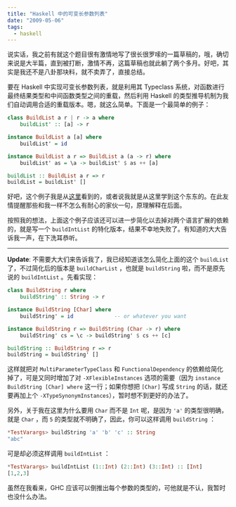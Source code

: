 ```yaml
---
title: "Haskell 中的可变长参数列表"
date: "2009-05-06"
tags:
  - haskell
---
```


说实话，我之前有就这个题目很有激情地写了很长很罗嗦的一篇草稿的，哦，确切来说是大半篇，直到被打断，激情不再，这篇草稿也就此躺了两个多月。好吧，其实是我还不是八卦那块料，就不卖弄了，直接总结。

要在 Haskell 中实现可变长参数列表，就是利用其 Typeclass 系统，对函数进行最终结果类型和中间函数类型之间的重载，然后利用 Haskell 的类型推导机制为我们自动调用合适的重载版本。嗯，就这么简单。下面是一个最简单的例子：

<!--more-->

``` haskell
class BuildList a r | r -> a where
    buildList' :: [a] -> r

instance BuildList a [a] where
    buildList' = id

instance BuildList a r => BuildList a (a -> r) where
    buildList' as = \a -> buildList' $ as ++ [a]

buildList :: BuildList a r => r
buildList = buildList' []
```

好吧，这个例子我是从[这里](http://okmij.org/ftp/Haskell/vararg-fn.lhs)看到的，或者说我就是从这里学到这个东东的。在此友情提醒那些和我一样不怎么有耐心的家伙一句，原理解释在后面。

按照我的想法，上面这个例子应该还可以进一步简化以去掉对两个语言扩展的依赖的，就是写一个 `buildIntList` 的特化版本，结果不幸地失败了。有知道的大大告诉我一声，在下洗耳恭听。

-----

**Update**: 不需要大大们来告诉我了，我已经知道该怎么简化上面的这个 `buildList` 了，不过简化后的版本是 `buildCharList` ，也就是 `buildString` 啦，而不是原先说的 `buildIntList` 。先看实现：

``` haskell
class BuildString r where
    buildString' :: String -> r

instance BuildString [Char] where
    buildString' = id             -- or whatever you want

instance BuildString r => BuildString (Char -> r) where
    buildString' cs = \c -> buildString' $ cs ++ [c]

buildString :: BuildString r => r
buildString = buildString' []
```

这样就把对 `MultiParameterTypeClass` 和 `FunctionalDependency` 的依赖给简化掉了，可是又同时增加了对 `-XFlexibleInstances` 选项的需要（因为 `instance BuildString [Char] where` 这一行；如果你想把 `[Char]` 写成 `String` 的话，就还要再加上个 `-XTypeSynonymInstances`），暂时想不到更好的办法了。

另外，关于我在这里为什么要用 `Char` 而不是 `Int` 呢，是因为 `'a'` 的类型很明确，就是 `Char` ，而 `5` 的类型就不明确了，因此，你可以这样调用 `buildString` ：

``` haskell
*TestVarargs> buildString 'a' 'b' 'c' :: String
"abc"
```

可是却必须这样调用 `buildIntList` ：

``` haskell
*TestVarargs> buildIntList (1::Int) (2::Int) (3::Int) :: [Int]
[1,2,3]
```

虽然在我看来，GHC 应该可以倒推出每个参数的类型的，可他就是不认，我暂时也没什么办法。
